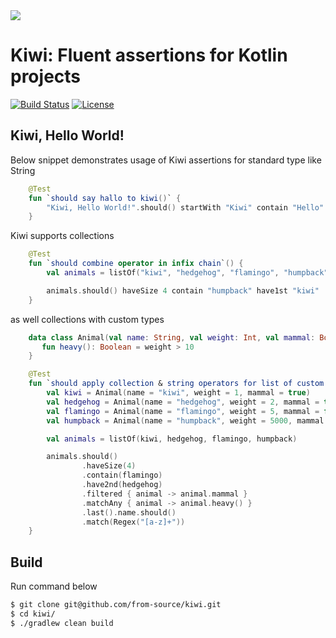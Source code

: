 <img src="https://github.com/from-source/kiwi/blob/master/img/logo_kiwi.png">

# Kiwi: Fluent assertions for Kotlin projects

[![Build Status](https://travis-ci.com/from-source/kiwi.svg?branch=master)](https://travis-ci.com/from-source/kiwi)
[![License](https://img.shields.io/badge/License-MIT-blue.svg)](https://github.com/from-source/kiwi/blob/master/LICENSE.md)


## Kiwi, Hello World!

Below snippet demonstrates usage of Kiwi assertions for standard type like String
```kotlin
    @Test
    fun `should say hallo to kiwi()` {
        "Kiwi, Hello World!".should() startWith "Kiwi" contain "Hello" endWith "!"
    }
```

Kiwi supports collections
```kotlin
    @Test
    fun `should combine operator in infix chain`() {
        val animals = listOf("kiwi", "hedgehog", "flamingo", "humpback")

        animals.should() haveSize 4 contain "humpback" have1st "kiwi"
    }
```

as well collections with custom types
```kotlin
    data class Animal(val name: String, val weight: Int, val mammal: Boolean) {
       fun heavy(): Boolean = weight > 10
    }

    @Test
    fun `should apply collection & string operators for list of custom object`() {
        val kiwi = Animal(name = "kiwi", weight = 1, mammal = true)
        val hedgehog = Animal(name = "hedgehog", weight = 2, mammal = true)
        val flamingo = Animal(name = "flamingo", weight = 5, mammal = false)
        val humpback = Animal(name = "humpback", weight = 5000, mammal = true)

        val animals = listOf(kiwi, hedgehog, flamingo, humpback)

        animals.should()
                .haveSize(4)
                .contain(flamingo)
                .have2nd(hedgehog)
                .filtered { animal -> animal.mammal }
                .matchAny { animal -> animal.heavy() }
                .last().name.should()
                .match(Regex("[a-z]+"))
    }
```

## Build
Run command below
```bash
$ git clone git@github.com/from-source/kiwi.git
$ cd kiwi/
$ ./gradlew clean build
```